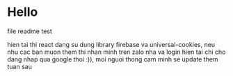 # Hello

file readme test

hien tai thi react dang su dung library firebase va universal-cookies, neu nhu cac ban muon them thi nhan minh tren zalo nha
va login hien tai chi cho dang nhap qua google thoi :)), moi nguoi thong cam minh se update them tuan sau